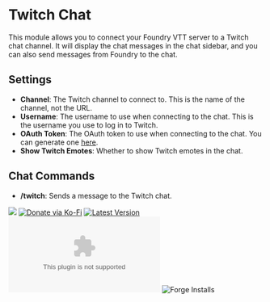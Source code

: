 # Twitch Chat

This module allows you to connect your Foundry VTT server to a Twitch chat channel. It will display the chat messages in the chat sidebar, and you can also send messages from Foundry to the chat.

## Settings

* **Channel**: The Twitch channel to connect to. This is the name of the channel, not the URL.
* **Username**: The username to use when connecting to the chat. This is the username you use to log in to Twitch.
* **OAuth Token**: The OAuth token to use when connecting to the chat. You can generate one [here](https://twitchapps.com/tmi/).
* **Show Twitch Emotes**: Whether to show Twitch emotes in the chat.


## Chat Commands

* **/twitch**: Sends a message to the Twitch chat.

![](https://img.shields.io/badge/Foundry-v10-informational)
[![Donate via Ko-Fi](https://img.shields.io/badge/donate-ko--fi-red.svg?logo=ko-fi)](https://ko-fi.com/darkmoor) [![Latest Version](https://img.shields.io/github/v/tag/patrickporto/twitch-chat?label=version)](https://github.com/patrickporto/twitch-chat/releases) [![Download Count](https://img.shields.io/github/downloads/patrickporto/twitch-chat/latest/twitch-chat.zip)](https://github.com/patrickporto/twitch-chat/releases)
![Forge Installs](https://img.shields.io/badge/dynamic/json?label=Forge%20Installs&query=package.installs&suffix=%25&url=https%3A%2F%2Fforge-vtt.com%2Fapi%2Fbazaar%2Fpackage%2Ftwitch-chat&colorB=4aa94a)

